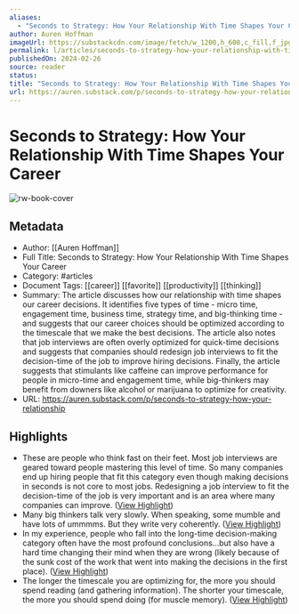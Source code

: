 ```yaml
---
aliases:
  - "Seconds to Strategy: How Your Relationship With Time Shapes Your Career"
author: Auren Hoffman
imageUrl: https://substackcdn.com/image/fetch/w_1200,h_600,c_fill,f_jpg,q_auto:good,fl_progressive:steep,g_auto/https%3A%2F%2Fsubstack-post-media.s3.amazonaws.com%2Fpublic%2Fimages%2F654d5796-8065-49a0-bf56-2351a5e9c3d2_1024x1024.png
permalink: l/articles/seconds-to-strategy-how-your-relationship-with-time-shapes-your-career
publishedOn: 2024-02-26
source: reader
status: 
title: "Seconds to Strategy: How Your Relationship With Time Shapes Your Career"
url: https://auren.substack.com/p/seconds-to-strategy-how-your-relationship
---
```

# Seconds to Strategy: How Your Relationship With Time Shapes Your Career

![rw-book-cover](https://substackcdn.com/image/fetch/w_1200,h_600,c_fill,f_jpg,q_auto:good,fl_progressive:steep,g_auto/https%3A%2F%2Fsubstack-post-media.s3.amazonaws.com%2Fpublic%2Fimages%2F654d5796-8065-49a0-bf56-2351a5e9c3d2_1024x1024.png)

## Metadata

- Author: [[Auren Hoffman]]
- Full Title: Seconds to Strategy: How Your Relationship With Time Shapes Your Career
- Category: #articles
- Document Tags: [[career]] [[favorite]] [[productivity]] [[thinking]]
- Summary: The article discusses how our relationship with time shapes our career decisions. It identifies five types of time - micro time, engagement time, business time, strategy time, and big-thinking time - and suggests that our career choices should be optimized according to the timescale that we make the best decisions. The article also notes that job interviews are often overly optimized for quick-time decisions and suggests that companies should redesign job interviews to fit the decision-time of the job to improve hiring decisions. Finally, the article suggests that stimulants like caffeine can improve performance for people in micro-time and engagement time, while big-thinkers may benefit from downers like alcohol or marijuana to optimize for creativity.
- URL: https://auren.substack.com/p/seconds-to-strategy-how-your-relationship

## Highlights

- These are people who think fast on their feet. Most job interviews are geared toward people mastering this level of time. So many companies end up hiring people that fit this category even though making decisions in seconds is not core to most jobs. Redesigning a job interview to fit the decision-time of the job is very important and is an area where many companies can improve. ([View Highlight](https://read.readwise.io/read/01hrde198ht51hd6e44763mc1m))
- Many big thinkers talk very slowly. When speaking, some mumble and have lots of ummmms. But they write very coherently. ([View Highlight](https://read.readwise.io/read/01hrde3pfee9y1r0rrwa8z4e96))
- In my experience, people who fall into the long-time decision-making category often have the most profound conclusions…but also have a hard time changing their mind when they are wrong (likely because of the sunk cost of the work that went into making the decisions in the first place). ([View Highlight](https://read.readwise.io/read/01hrde3j7mdec7yg35wcsn1bqy))
- The longer the timescale you are optimizing for, the more you should spend reading (and gathering information). The shorter your timescale, the more you should spend doing (for muscle memory). ([View Highlight](https://read.readwise.io/read/01hrde4sfv00hgnywmqx01gssp))
